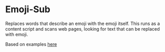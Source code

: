 # Emoji-Sub

Replaces words that describe an emoji with the emoji itself. This runs as a content script and scans web pages, looking for text that can be replaced with emoji.

Based on examples [here](https://github.com/mdn/webextensions-examples)